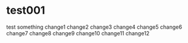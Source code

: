 # test001
test something
change1
change2
change3
change4
change5
change6
change7
change8
change9
change10
change11
change12